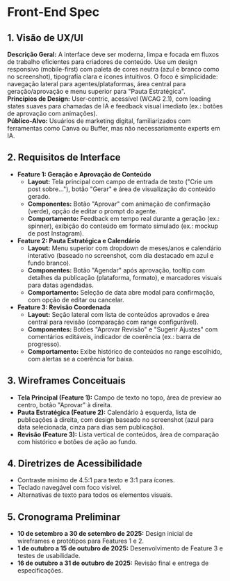 # Front-End Spec

## 1. Visão de UX/UI
**Descrição Geral:** A interface deve ser moderna, limpa e focada em fluxos de trabalho eficientes para criadores de conteúdo. Use um design responsivo (mobile-first) com paleta de cores neutra (azul e branco como no screenshot), tipografia clara e ícones intuitivos. O foco é simplicidade: navegação lateral para agentes/plataformas, área central para geração/aprovação e menu superior para "Pauta Estratégica".  
**Princípios de Design:** User-centric, acessível (WCAG 2.1), com loading states suaves para chamadas de IA e feedback visual imediato (ex.: botões de aprovação com animações).  
**Público-Alvo:** Usuários de marketing digital, familiarizados com ferramentas como Canva ou Buffer, mas não necessariamente experts em IA.

## 2. Requisitos de Interface
- **Feature 1: Geração e Aprovação de Conteúdo**  
  - **Layout:** Tela principal com campo de entrada de texto ("Crie um post sobre..."), botão "Gerar" e área de visualização do conteúdo gerado.  
  - **Componentes:** Botão "Aprovar" com animação de confirmação (verde), opção de editar o prompt do agente.  
  - **Comportamento:** Feedback em tempo real durante a geração (ex.: spinner), exibição do conteúdo em formato simulado (ex.: mockup de post Instagram).  
- **Feature 2: Pauta Estratégica e Calendário**  
  - **Layout:** Menu superior com dropdown de meses/anos e calendário interativo (baseado no screenshot, com dia destacado em azul e fundo branco).  
  - **Componentes:** Botão "Agendar" após aprovação, tooltip com detalhes da publicação (plataforma, formato), e marcadores visuais para datas agendadas.  
  - **Comportamento:** Seleção de data abre modal para confirmação, com opção de editar ou cancelar.  
- **Feature 3: Revisão Coordenada**  
  - **Layout:** Seção lateral com lista de conteúdos aprovados e área central para revisão (comparação com range configurável).  
  - **Componentes:** Botões "Aprovar Revisão" e "Sugerir Ajustes" com comentários editáveis, indicador de coerência (ex.: barra de progresso).  
  - **Comportamento:** Exibe histórico de conteúdos no range escolhido, com alertas se a coerência for baixa.

## 3. Wireframes Conceituais
- **Tela Principal (Feature 1):** Campo de texto no topo, área de preview ao centro, botão "Aprovar" à direita.  
- **Pauta Estratégica (Feature 2):** Calendário à esquerda, lista de publicações à direita, com design baseado no screenshot (azul para data selecionada, cinza para dias sem publicação).  
- **Revisão (Feature 3):** Lista vertical de conteúdos, área de comparação com histórico e botões de ação ao fundo.

## 4. Diretrizes de Acessibilidade
- Contraste mínimo de 4.5:1 para texto e 3:1 para ícones.  
- Teclado navegável com foco visível.  
- Alternativas de texto para todos os elementos visuais.

## 5. Cronograma Preliminar
- **10 de setembro a 30 de setembro de 2025:** Design inicial de wireframes e protótipos para Features 1 e 2.  
- **1 de outubro a 15 de outubro de 2025:** Desenvolvimento de Feature 3 e testes de usabilidade.  
- **16 de outubro a 31 de outubro de 2025:** Revisão final e entrega de especificações.